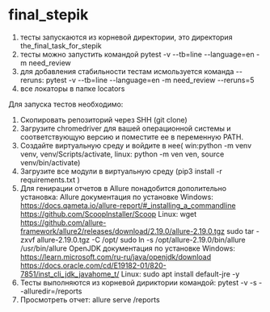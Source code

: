 # final_stepik
1. тесты запускаются из корневой директории, это директория the_final_task_for_stepik
2. тесты можно запустить командой pytest -v --tb=line --language=en -m need_review 
3. для добавления стабильности тестам исмользуется команда --reruns:
    pytest -v --tb=line --language=en -m need_review --reruns=5
4. все локаторы в папке locators

Для запуска тестов необходимо:
1. Скопировать репозиторий через SHH (git clone)
2. Загрузите chromedriver для вашей операционной системы и соответствующую версию
и поместите ее в переменную PATH.
3. Создайте виртуальную среду и войдите в нее(
win:python -m venv venv, venv/Scripts/activate, linux: python -m ven ven, source venv/bin/activate)
4. Загрузите все модули в виртуальную среду (pip3 install -r requirements.txt )
5. Для генирации отчетов в Allure понадобится дополительно установка:
Allure документация по установке 
    Windows: https://docs.qameta.io/allure-report/#_installing_a_commandline
https://github.com/ScoopInstaller/Scoop
    Linux: wget https://github.com/allure-framework/allure2/releases/download/2.19.0/allure-2.19.0.tgz
sudo tar -zxvf allure-2.19.0.tgz -C /opt/ 
sudo ln -s /opt/allure-2.19.0/bin/allure /usr/bin/allure
OpenJDK документация по установке 
    Windows: https://learn.microsoft.com/ru-ru/java/openjdk/download
https://docs.oracle.com/cd/E19182-01/820-7851/inst_cli_jdk_javahome_t/
    Linux: sudo apt install default-jre -y
6. Тесты выполняются из корневой дириктории командой: pytest -v -s --alluredir=/reports
7. Просмотреть отчет: allure serve /reports
